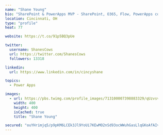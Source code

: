 ```yaml
---
name: "Shane Young"
bio: "SharePoint & PowerApps MVP - SharePoint, O365, Flow, PowerApps consulting? @PowerApps911 | Pure Snark? You found it."
location: Cincinnati, OH
type: "profile"
heat: 77

website: https://t.co/91p5BQ3pUe

twitter:
  username: ShanesCows
  url: https://twitter.com/ShanesCows
  followers: 13318

linkedin:
  url: https://www.linkedin.com/in/cincyshane

topics:
  - Power Apps

images:
  - url: https://pbs.twimg.com/profile_images/713100007398883329/qUzvsvQ3_400x400.jpg
    width: 400
    height: 400
    isCached: true
    title: "Shane Young"

secured: "ouYHrimjq5/p9pKM6LCEk3Jl9YoUi7KEwMO2nSd93ocWWuhGasLlqGKoAfAIv4o0Is3mtwC0il+uw1CkhEYgTA5eYGkB5Gbp8QYKyfm+NtZ8wf9alYADUiwJ8ybgD8j4SZWTDrrt2Nwqsl1oVNUXsIvT1Fjpe3Mqq0W5TNnwdujn0nB3erl8b317jWDA0WT4LkFBdAt8lUHWR8aBAdeN7NXp+kwzUTkno8eWyYS0nbGRdWKF/7rsb3th+PFWcOfXIT9fuaeA+iiN4DZcsOKrJqTzF0SykNMlmXQLKrEpJe1FQlDBXvf/jvcCXYagSj4LP3ty7SKIry8mxzqSma8n7r2fQJ9t3nVmF6KB//wej+Ni8+1YJKuru65wZTOM5fxSghPA5z8jk2wPVVgAcbxEwo4bnDjpUUXy+UW9MukTtGM=;eSJxy8EFMUDG9EmeelCTYQ=="
---
```


